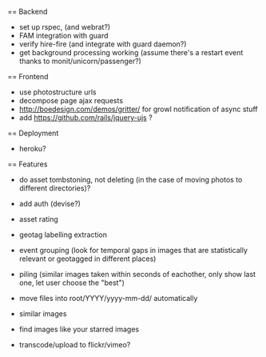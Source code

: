 == Backend

* set up rspec, (and webrat?)
* FAM integration with guard
* verify hire-fire (and integrate with guard daemon?)
* get background processing working (assume there's a restart event thanks to monit/unicorn/passenger?)

== Frontend

* use photostructure urls
* decompose page ajax requests
* http://boedesign.com/demos/gritter/ for growl notification of async stuff
* add https://github.com/rails/jquery-ujs ?

== Deployment

* heroku?

== Features

* do asset tombstoning, not deleting (in the case of moving photos to different directories)?

* add auth (devise?)
* asset rating
* geotag labelling extraction
* event grouping
  (look for temporal gaps in images that are statistically relevant or geotagged in different places)
* piling (similar images taken within seconds of eachother, only show last one, let user choose the "best")
* move files into root/YYYY/yyyy-mm-dd/ automatically
* similar images
* find images like your starred images
* transcode/upload to flickr/vimeo?
